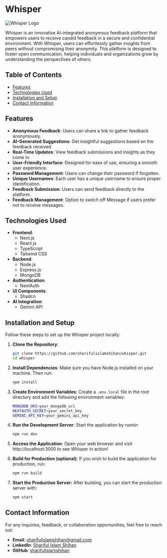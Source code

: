 # Whisper

![Whisper Logo](https://res.cloudinary.com/drdgi9qdu/image/upload/v1727701582/mk6wydy6duthdfxadkbn.jpg)


Whisper is an innovative AI-integrated anonymous feedback platform that empowers users to receive candid feedback in a secure and confidential environment. With Whisper, users can effortlessly gather insights from peers without compromising their anonymity. This platform is designed to foster open communication, helping individuals and organizations grow by understanding the perspectives of others.

## Table of Contents
- [Features](#features)
- [Technologies Used](#technologies-used)
- [Installation and Setup](#installation-and-setup)
- [Contact Information](#contact-information)

## Features
- **Anonymous Feedback**: Users can share a link to gather feedback anonymously.
- **AI-Generated Suggestions**: Get insightful suggestions based on the feedback received.
- **Real-Time Updates**: View feedback submissions and insights as they come in.
- **User-Friendly Interface**: Designed for ease of use, ensuring a smooth user experience.
- **Password Management**: Users can change their password if forgotten.
- **Unique Usernames**: Each user has a unique username to ensure proper identification.
- **Feedback Submission**: Users can send feedback directly to the platform.
- **Feedback Management**: Option to switch off Message if users prefer not to receive messages.

## Technologies Used
- **Frontend**: 
  - Next.js
  - React.js
  - TypeScript
  - Tailwind CSS
- **Backend**:
  - Node.js
  - Express.js
  - MongoDB
- **Authentication**:
  - NextAuth
- **UI Components**: 
  - Shadcn
- **AI Integration**: 
  - Gemini API

## Installation and Setup
Follow these steps to set up the Whisper project locally:

1. **Clone the Repository**:
   ```bash
   git clone https://github.com/sharifulislamshihan/whisper.git
   cd whisper
   ```
2. **Install Dependencies**: Make sure you have Node.js installed on your machine. Then run:
   ```bash
   npm install
   ```
3. **Create Environment Variables**: Create a `.env.local` file in the root directory and add the following environment variables:
   ```bash
   MONGODB_URI=your_mongodb_uri
   NEXTAUTH_SECRET=your_secret_key
   GEMINI_API_KEY=your_gemini_api_key
   ```
4. **Run the Development Server**: Start the application by runnin
   ```bash
   npm run dev
   ```
5. **Access the Application**: Open your web browser and visit http://localhost:3000 to see Whisper in action!

6. **Build for Production (optional)**: If you wish to build the application for production, run:
   ```bash
   npm run build
   ```
7. **Start the Production Server:** After building, you can start the production server with:
   ```bash
   npm start
   ```
## Contact Information
For any inquiries, feedback, or collaboration opportunities, feel free to reach out:

- **Email**: [sharifulislamshihan@gmail.com](mailto:sharifulislamshihan@gmail.com)
- **LinkedIn**: [Shariful Islam Shihan](https://www.linkedin.com/in/shariful-islam-shihan/)
- **GitHub**: [sharifulislamshihan](https://github.com/sharifulislamshihan) 
